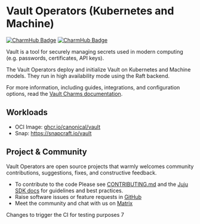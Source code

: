 # Vault Operators (Kubernetes and Machine)

[![CharmHub Badge](https://charmhub.io/vault-k8s/badge.svg)](https://charmhub.io/vault-k8s)
[![CharmHub Badge](https://charmhub.io/vault/badge.svg)](https://charmhub.io/vault)

Vault is a tool for securely managing secrets used in modern computing (e.g. passwords, certificates, API keys).

The Vault Operators deploy and initialize Vault on Kubernetes and Machine models. They run in high availability mode using the Raft backend.

For more information, including guides, integrations, and configuration options, read the [Vault Charms documentation](https://canonical-vault-charms.readthedocs-hosted.com).

## Workloads

- OCI Image: [ghcr.io/canonical/vault](https://github.com/canonical/vault-rock)
- Snap: <https://snapcraft.io/vault>

## Project & Community

Vault Operators are open source projects that warmly welcomes community contributions, suggestions, fixes, and constructive feedback.

- To contribute to the code Please see [CONTRIBUTING.md](/CONTRIBUTING.md) and the [Juju SDK docs](https://juju.is/docs/sdk) for guidelines and best practices.
- Raise software issues or feature requests in [GitHub](https://github.com/canonical/vault-k8s-operator/issues)
- Meet the community and chat with us on [Matrix](https://matrix.to/#/#tls:ubuntu.com)


Changes to trigger the CI for testing purposes 7